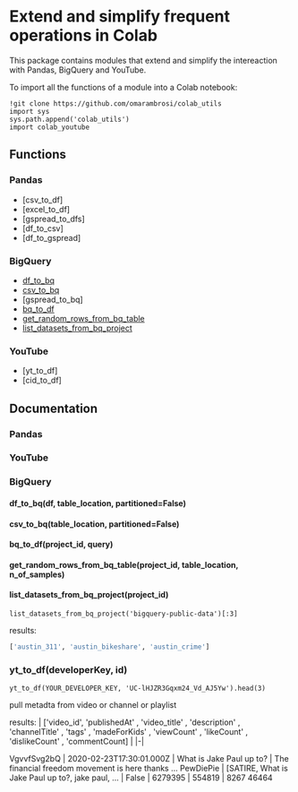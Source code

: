 # Extend and simplify frequent operations in Colab
This package contains modules that extend and simplify the intereaction with Pandas, BigQuery and YouTube.

To import all the functions of a module into a Colab notebook:
```
!git clone https://github.com/omarambrosi/colab_utils
import sys
sys.path.append('colab_utils')
import colab_youtube
```

## Functions

### Pandas
* [csv_to_df]
* [excel_to_df]
* [gspread_to_dfs]
* [df_to_csv]
* [df_to_gspread]

### BigQuery
* [df_to_bq](#df_to_bqdf-table_location-partitionedfalse)
* [csv_to_bq](#csv_to_bqtable_location-partitionedfalse)
* [gspread_to_bq]
* [bq_to_df](#bq_to_dfproject_id-query)
* [get_random_rows_from_bq_table](#get_random_rows_from_bq_tableproject_id-table_location-n_of_samples)
* [list_datasets_from_bq_project](#list_datasets_from_bq_projectproject_id)

### YouTube
* [yt_to_df]
* [cid_to_df]


## Documentation
### Pandas
### YouTube
### BigQuery
#### df_to_bq(df, table_location, partitioned=False)
#### csv_to_bq(table_location, partitioned=False)
#### bq_to_df(project_id, query)
#### get_random_rows_from_bq_table(project_id, table_location, n_of_samples)
#### list_datasets_from_bq_project(project_id)
```colab
list_datasets_from_bq_project('bigquery-public-data')[:3]
```
results:

```Python
['austin_311', 'austin_bikeshare', 'austin_crime']
```


### yt_to_df(developerKey, id)
```colab
yt_to_df(YOUR_DEVELOPER_KEY, 'UC-lHJZR3Gqxm24_Vd_AJ5Yw').head(3)
```
pull metadta from video or channel or playlist

results:
| ['video_id', 'publishedAt' , 'video_title' , 'description' , 'channelTitle' , 'tags' , 'madeForKids' , 'viewCount' , 'likeCount' , 'dislikeCount' , 'commentCount] |
|-|

VgvvfSvg2bQ | 2020-02-23T17:30:01.000Z | What is Jake Paul up to? | The financial freedom movement is here thanks ...	PewDiePie | [SATIRE, What is Jake Paul up to?, jake paul, ... | False | 6279395 | 554819 | 8267 46464
